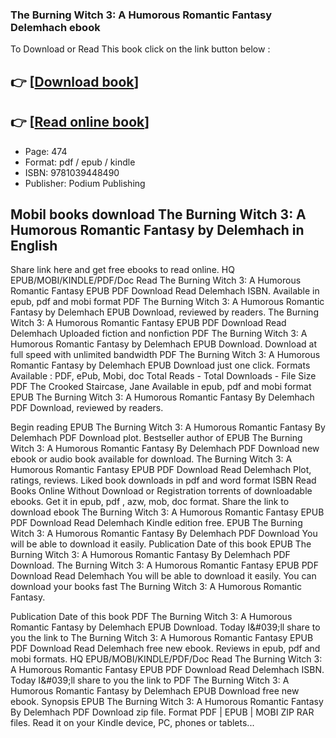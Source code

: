 ### The Burning Witch 3: A Humorous Romantic Fantasy Delemhach ebook

To Download or Read This book click on the link button below :

## 👉  [**[Download book](http://ebooksharez.info/download.php?group=book&from=github.com&id=709197&lnk=1081 "Download book")**]

## 👉  [**[Read online book](http://ebooksharez.info/download.php?group=book&from=github.com&id=709197&lnk=1081 "Read online book")**]


* Page: 474
* Format: pdf / epub / kindle
* ISBN: 9781039448490
* Publisher: Podium Publishing



## Mobil books download The Burning Witch 3: A Humorous Romantic Fantasy  by Delemhach in English


Share link here and get free ebooks to read online. HQ EPUB/MOBI/KINDLE/PDF/Doc Read The Burning Witch 3: A Humorous Romantic Fantasy EPUB PDF Download Read Delemhach ISBN. Available in epub, pdf and mobi format PDF The Burning Witch 3: A Humorous Romantic Fantasy by Delemhach EPUB Download, reviewed by readers. The Burning Witch 3: A Humorous Romantic Fantasy EPUB PDF Download Read Delemhach Uploaded fiction and nonfiction PDF The Burning Witch 3: A Humorous Romantic Fantasy by Delemhach EPUB Download. Download at full speed with unlimited bandwidth PDF The Burning Witch 3: A Humorous Romantic Fantasy by Delemhach EPUB Download just one click. Formats Available : PDF, ePub, Mobi, doc Total Reads - Total Downloads - File Size PDF The Crooked Staircase, Jane Available in epub, pdf and mobi format EPUB The Burning Witch 3: A Humorous Romantic Fantasy By Delemhach PDF Download, reviewed by readers.

Begin reading EPUB The Burning Witch 3: A Humorous Romantic Fantasy By Delemhach PDF Download plot. Bestseller author of EPUB The Burning Witch 3: A Humorous Romantic Fantasy By Delemhach PDF Download new ebook or audio book available for download. The Burning Witch 3: A Humorous Romantic Fantasy EPUB PDF Download Read Delemhach Plot, ratings, reviews. Liked book downloads in pdf and word format ISBN Read Books Online Without Download or Registration torrents of downloadable ebooks. Get it in epub, pdf , azw, mob, doc format. Share the link to download ebook The Burning Witch 3: A Humorous Romantic Fantasy EPUB PDF Download Read Delemhach Kindle edition free. EPUB The Burning Witch 3: A Humorous Romantic Fantasy By Delemhach PDF Download You will be able to download it easily. Publication Date of this book EPUB The Burning Witch 3: A Humorous Romantic Fantasy By Delemhach PDF Download. The Burning Witch 3: A Humorous Romantic Fantasy EPUB PDF Download Read Delemhach You will be able to download it easily. You can download your books fast The Burning Witch 3: A Humorous Romantic Fantasy.

Publication Date of this book PDF The Burning Witch 3: A Humorous Romantic Fantasy by Delemhach EPUB Download. Today I&amp;#039;ll share to you the link to The Burning Witch 3: A Humorous Romantic Fantasy EPUB PDF Download Read Delemhach free new ebook. Reviews in epub, pdf and mobi formats. HQ EPUB/MOBI/KINDLE/PDF/Doc Read The Burning Witch 3: A Humorous Romantic Fantasy EPUB PDF Download Read Delemhach ISBN. Today I&amp;#039;ll share to you the link to PDF The Burning Witch 3: A Humorous Romantic Fantasy by Delemhach EPUB Download free new ebook. Synopsis EPUB The Burning Witch 3: A Humorous Romantic Fantasy By Delemhach PDF Download zip file. Format PDF | EPUB | MOBI ZIP RAR files. Read it on your Kindle device, PC, phones or tablets...





